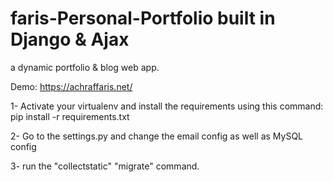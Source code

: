 # faris-Personal-Portfolio built in Django & Ajax
a dynamic portfolio &amp; blog web app.


Demo: https://achraffaris.net/


1- Activate your virtualenv and install the requirements using this command: pip install -r requirements.txt


2- Go to the settings.py and change the email config as well as MySQL config

3- run the "collectstatic" "migrate" command.
